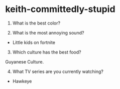 # keith-committedly-stupid

1. What is the best color?

2. What is the most annoying sound?

- Little kids on fortnite

3. Which culture has the best food?

Guyanese Culture.

4. What TV series are you currently watching?

- Hawkeye
